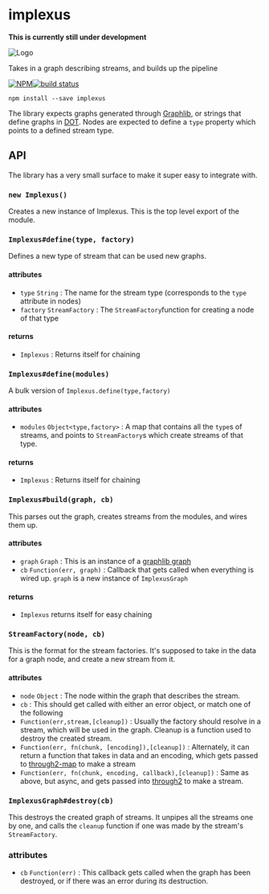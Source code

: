 implexus
========

**This is currently still under development**

![Logo](https://rawgit.com/RangerMauve/implexus-logo/master/logo.svg)

Takes in a graph describing streams, and builds up the pipeline

[![NPM](https://nodei.co/npm/implexus.png)](https://nodei.co/npm/implexus/)[![build status](https://secure.travis-ci.org/RangerMauve/implexus.png)](http://travis-ci.org/RangerMauve/implexus)

```
npm install --save implexus
```

The library expects graphs generated through [Graphlib](https://github.com/cpettitt/graphlib/wiki), or strings that define graphs in [DOT](http://www.graphviz.org/content/dot-language). Nodes are expected to define a `type` property which points to a defined stream type.

API
---

The library has a very small surface to make it super easy to integrate with.

### `new Implexus()`

Creates a new instance of Implexus. This is the top level export of the module.

### `Implexus#define(type, factory)`

Defines a new type of stream that can be used new graphs.

#### attributes

-	`type` `String` : The name for the stream type (corresponds to the `type` attribute in nodes)
-	`factory` `StreamFactory` : The `StreamFactory`function for creating a node of that type

#### returns

-	`Implexus` : Returns itself for chaining

### `Implexus#define(modules)`

A bulk version of `Implexus.define(type,factory)`

#### attributes

-	`modules` `Object<type,factory>` : A map that contains all the `type`s of streams, and points to `StreamFactory`s which create streams of that type.

#### returns

-	`Implexus` : Returns itself for chaining

### `Implexus#build(graph, cb)`

This parses out the graph, creates streams from the modules, and wires them up.

#### attributes

-	`graph` `Graph` : This is an instance of a [graphlib graph](https://github.com/cpettitt/graphlib/wiki/API-Reference#graph-api)
-	`cb` `Function(err, graph)` : Callback that gets called when everything is wired up. `graph` is a new instance of `ImplexusGraph`

#### returns

-	`Implexus` returns itself for easy chaining

### `StreamFactory(node, cb)`

This is the format for the stream factories. It's supposed to take in the data for a graph node, and create a new stream from it.

#### attributes

-	`node` `Object` : The node within the graph that describes the stream.
-	`cb` : This should get called with either an error object, or match one of the following
-	`Function(err,stream,[cleanup])` : Usually the factory should resolve in a stream, which will be used in the graph. Cleanup is a function used to destroy the created stream.
-	`Function(err, fn(chunk, [encoding]),[cleanup])` : Alternately, it can return a function that takes in data and an encoding, which gets passed to [through2-map](https://www.npmjs.com/package/through2-map) to make a stream
-	`Function(err, fn(chunk, encoding, callback),[cleanup])` : Same as above, but async, and gets passed into [through2](https://www.npmjs.com/package/through2) to make a stream.

### `ImplexusGraph#destroy(cb)`

This destroys the created graph of streams. It unpipes all the streams one by one, and calls the `cleanup` function if one was made by the stream's `StreamFactory`.

### attributes

-	`cb` `Function(err)` : This callback gets called when the graph has been destroyed, or if there was an error during its destruction.
